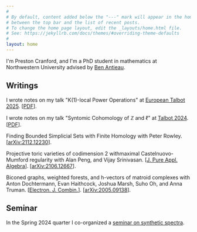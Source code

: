 ```yaml
---
#
# By default, content added below the "---" mark will appear in the home page
# between the top bar and the list of recent posts.
# To change the home page layout, edit the _layouts/home.html file.
# See: https://jekyllrb.com/docs/themes/#overriding-theme-defaults
#
layout: home
---
```

I'm Preston Cranford, and I'm a PhD student in mathematics at Northwestern University advised by [Ben Antieau](https://antieau.github.io/).

## Writings

I wrote notes on my talk "K(1)-local Power Operations" at [European Talbot 2025](https://sites.google.com/view/european-talbot/2025-workshop?authuser=0). [[PDF](assets/K(1)-local_Power_Operations_Cranford_2025_10_03.pdf)].

I wrote notes on my talk "Syntomic Cohomology of $\mathbb{Z}$ and $\ell$" at [Talbot 2024](https://sites.google.com/view/talbotworkshop/past-talbots/talbot-2024). [[PDF](assets/Syntomic_Cohomology_of_Z_and_ell_Cranford_2025_10_03.pdf)].

Finding Bounded Simplicial Sets with Finite Homology with Peter Rowley. [[arXiv:2112.12230](https://arxiv.org/abs/2112.12230)].

Projective toric varieties of codimension 2 withmaximal Castelnuovo-Mumford regularity with Alan Peng, and Vijay Srinivasan. [[J. Pure Appl. Algebra](https://doi.org/10.1016/j.jpaa.2022.107162)]. [[arXiv:2106.12667](https://arxiv.org/abs/2106.12667)].

Biconed graphs, weighted forests, and h-vectors of matroid complexes with Anton Dochtermann, Evan Haithcock, Joshua Marsh, Suho Oh, and Anna Truman. [[Electron. J. Combin.](https://doi.org/10.37236/9849)]. [[arXiv:2005.09138](https://arxiv.org/abs/2005.09138)].

## Seminar

In the Spring 2024 quarter I co-organized a [seminar on synthetic spectra](https://sites.northwestern.edu/syntheticspectraseminar/).
